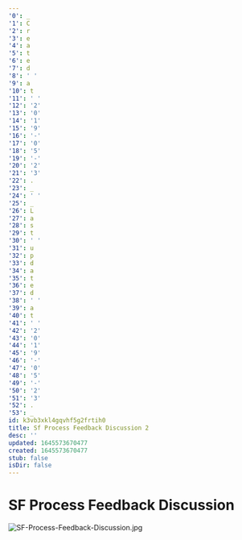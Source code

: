 ```yaml
---
'0': _
'1': C
'2': r
'3': e
'4': a
'5': t
'6': e
'7': d
'8': ' '
'9': a
'10': t
'11': ' '
'12': '2'
'13': '0'
'14': '1'
'15': '9'
'16': '-'
'17': '0'
'18': '5'
'19': '-'
'20': '2'
'21': '3'
'22': .
'23': _
'24': ' '
'25': _
'26': L
'27': a
'28': s
'29': t
'30': ' '
'31': u
'32': p
'33': d
'34': a
'35': t
'36': e
'37': d
'38': ' '
'39': a
'40': t
'41': ' '
'42': '2'
'43': '0'
'44': '1'
'45': '9'
'46': '-'
'47': '0'
'48': '5'
'49': '-'
'50': '2'
'51': '3'
'52': .
'53': _
id: k3vb3xkl4gqvhf5g2frtih0
title: Sf Process Feedback Discussion 2
desc: ''
updated: 1645573670477
created: 1645573670477
stub: false
isDir: false
---
```


# SF Process Feedback Discussion


![SF-Process-Feedback-Discussion.jpg](/assets/sf-process-feedback-discussion-8cacnar2l1vv.jpg)

